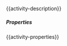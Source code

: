 {{activity-description}}

<div class="config-sprite read-config-file"></div>

##### Properties

{{activity-properties}}